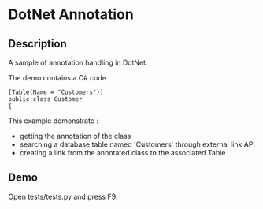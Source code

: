 DotNet Annotation
=================

Description
-----------

A sample of annotation handling in DotNet.

The demo contains a C# code :

    [Table(Name = "Customers")]
    public class Customer
    {


This example demonstrate :

* getting the annotation of the class
* searching a database table named 'Customers' through external link API
* creating a link from the annotated class to the associated Table


Demo
----

Open tests/tests.py and press F9. 